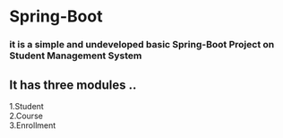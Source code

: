 # Spring-Boot

<h3>it is a simple and undeveloped basic Spring-Boot Project on Student Management System</h3>
<h2>It has three modules ..</h2>
1.Student<br>
2.Course<br>
3.Enrollment<br>
